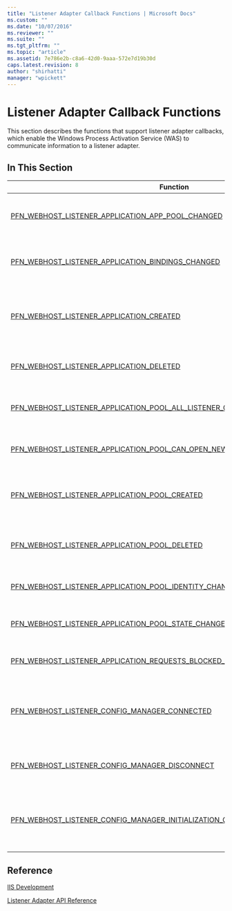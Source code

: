 ```yaml
---
title: "Listener Adapter Callback Functions | Microsoft Docs"
ms.custom: ""
ms.date: "10/07/2016"
ms.reviewer: ""
ms.suite: ""
ms.tgt_pltfrm: ""
ms.topic: "article"
ms.assetid: 7e786e2b-c8a6-42d0-9aaa-572e7d19b30d
caps.latest.revision: 8
author: "shirhatti"
manager: "wpickett"
---
```

# Listener Adapter Callback Functions
This section describes the functions that support listener adapter callbacks, which enable the Windows Process Activation Service (WAS) to communicate information to a listener adapter.  
  
## In This Section  
  
|Function|Description|  
|--------------|-----------------|  
|[PFN_WEBHOST_LISTENER_APPLICATION_APP_POOL_CHANGED](../../../webdevelopment-reference\native-code-api\webdev-native-api-reference/pfn-webhost-listener-application-app-pool-changed-function.md)|Notifies the listener adapter that the application pool for a particular application has changed.|  
|[PFN_WEBHOST_LISTENER_APPLICATION_BINDINGS_CHANGED](../../../webdevelopment-reference\native-code-api\webdev-native-api-reference/pfn-webhost-listener-application-bindings-changed-function.md)|Notifies the listener adapter that the bindings for a particular application have changed.|  
|[PFN_WEBHOST_LISTENER_APPLICATION_CREATED](../../../webdevelopment-reference\native-code-api\webdev-native-api-reference/pfn-webhost-listener-application-created-function.md)|Notifies the listener adapter that an application configured for the listener associated with this listener adapter has been created.|  
|[PFN_WEBHOST_LISTENER_APPLICATION_DELETED](../../../webdevelopment-reference\native-code-api\webdev-native-api-reference/pfn-webhost-listener-application-deleted-function.md)|Notifies the listener adapter that the application is no longer active for a protocol.|  
|[PFN_WEBHOST_LISTENER_APPLICATION_POOL_ALL_LISTENER_CHANNEL_INSTANCES_STOPPED](../../../webdevelopment-reference\native-code-api\webdev-native-api-reference/a86ad76a-d123-3b43-c3a1-c43698b68b38.md)|Notifies the listener adapter that all instances of a particular listener channel have been stopped.|  
|[PFN_WEBHOST_LISTENER_APPLICATION_POOL_CAN_OPEN_NEW_LISTENER_CHANNEL_INSTANCE](../../../webdevelopment-reference\native-code-api\webdev-native-api-reference/33178979-1e15-46c9-f704-c8b44ffc4e51.md)|Notifies the listener adapter that it is possible to launch other instances of this listener channel.|  
|[PFN_WEBHOST_LISTENER_APPLICATION_POOL_CREATED](../../../webdevelopment-reference\native-code-api\webdev-native-api-reference/pfn-webhost-listener-application-pool-created-function.md)|Notifies the listener adapter that the application pool configured to receive messages has been created.|  
|[PFN_WEBHOST_LISTENER_APPLICATION_POOL_DELETED](../../../webdevelopment-reference\native-code-api\webdev-native-api-reference/pfn-webhost-listener-application-pool-deleted-function.md)|Notifies the listener adapter that the application pool has been deleted from its view.|  
|[PFN_WEBHOST_LISTENER_APPLICATION_POOL_IDENTITY_CHANGED](../../../webdevelopment-reference\native-code-api\webdev-native-api-reference/pfn-webhost-listener-application-pool-identity-changed-function.md)|Notifies the listener adapter that an application pool identity has changed.|  
|[PFN_WEBHOST_LISTENER_APPLICATION_POOL_STATE_CHANGED](../../../webdevelopment-reference\native-code-api\webdev-native-api-reference/pfn-webhost-listener-application-pool-state-changed-function.md)|Notifies the listener adapter that the state of an application pool has changed.|  
|[PFN_WEBHOST_LISTENER_APPLICATION_REQUESTS_BLOCKED_CHANGED](../../../webdevelopment-reference\native-code-api\webdev-native-api-reference/pfn-webhost-listener-application-requests-blocked-changed-function.md)|Notifies the listener adapter that the requests-blocked state has changed.|  
|[PFN_WEBHOST_LISTENER_CONFIG_MANAGER_CONNECTED](../../../webdevelopment-reference\native-code-api\webdev-native-api-reference/pfn-webhost-listener-config-manager-connected-function.md)|Notifies the listener adapter that the [WebhostRegisterProtocol](../../../webdevelopment-reference\native-code-api\webdev-native-api-reference/webhostregisterprotocol-function.md) function call was successful and the configuration manager has connected.|  
|[PFN_WEBHOST_LISTENER_CONFIG_MANAGER_DISCONNECT](../../../webdevelopment-reference\native-code-api\webdev-native-api-reference/pfn-webhost-listener-config-manager-disconnect-function.md)|Notifies the listener adapter that the Windows Process Activation Service (WAS) has disconnected.|  
|[PFN_WEBHOST_LISTENER_CONFIG_MANAGER_INITIALIZATION_COMPLETED](../../../webdevelopment-reference\native-code-api\webdev-native-api-reference/pfn-webhost-listener-config-manager-initialization-completed-function.md)|Notifies the listener adapter that the Windows Process Activation Service (WAS) has completed passing all configuration information.|  
  
## Reference  
 [IIS Development](../Topic/Internet%20Information%20Services%20Development.md)  
  
 [Listener Adapter API Reference](../../../webdevelopment-reference\native-code-api\webdev-native-api-reference/listener-adapter-api-reference.md)